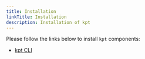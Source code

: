 ```yaml
---
title: Installation
linkTitle: Installation
description: Installation of kpt
---
```


Please follow the links below to install `kpt` components:

- [kpt CLI](/installation/kpt-cli)